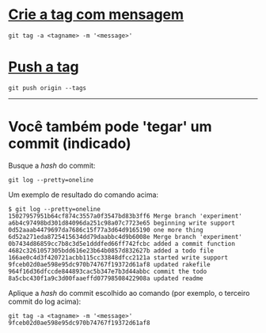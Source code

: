 
# [Crie a tag com mensagem][primeiro]

```shell
git tag -a <tagname> -m '<message>'
```

# [Push a tag][segundo]

```shell
git push origin --tags
```

***

# Você também pode 'tegar' um commit (indicado)

Busque a *hash* do commit:

```shell
git log --pretty=oneline
```

Um exemplo de resultado do comando acima:

```shell
$ git log --pretty=oneline
15027957951b64cf874c3557a0f3547bd83b3ff6 Merge branch 'experiment'
a6b4c97498bd301d84096da251c98a07c7723e65 beginning write support
0d52aaab4479697da7686c15f77a3d64d9165190 one more thing
6d52a271eda8725415634dd79daabbc4d9b6008e Merge branch 'experiment'
0b7434d86859cc7b8c3d5e1dddfed66ff742fcbc added a commit function
4682c3261057305bdd616e23b64b0857d832627b added a todo file
166ae0c4d3f420721acbb115cc33848dfcc2121a started write support
9fceb02d0ae598e95dc970b74767f19372d61af8 updated rakefile
964f16d36dfccde844893cac5b347e7b3d44abbc commit the todo
8a5cbc430f1a9c3d00faaeffd07798508422908a updated readme
```

Aplique a *hash* do commit escolhido ao comando (por exemplo, o terceiro commit do log acima):

```shell
git tag -a <tagname> -m '<message>' 9fceb02d0ae598e95dc970b74767f19372d61af8
```

[primeiro]: https://stackoverflow.com/questions/11514075/what-is-the-difference-between-an-annotated-and-unannotated-tag
[segundo]: https://stackoverflow.com/questions/18216991/create-a-tag-in-github-repository
